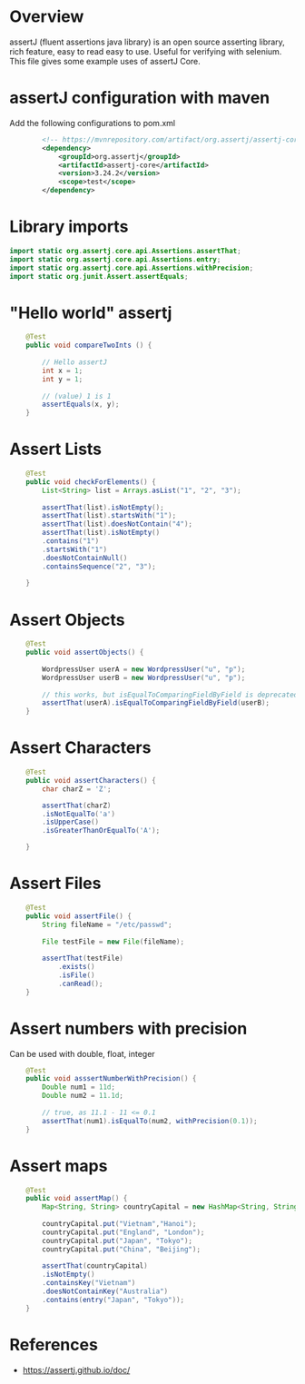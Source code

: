 # Overview 
assertJ (fluent assertions java library) is an open source asserting library, rich feature, easy to read easy to use.
Useful for verifying with selenium. 
This file gives some example uses of assertJ Core. 

# assertJ configuration with maven 

Add the following configurations to pom.xml 



```xml 
		<!-- https://mvnrepository.com/artifact/org.assertj/assertj-core -->
		<dependency>
		    <groupId>org.assertj</groupId>
		    <artifactId>assertj-core</artifactId>
		    <version>3.24.2</version>
		    <scope>test</scope>
		</dependency>
```

# Library imports 

```java
import static org.assertj.core.api.Assertions.assertThat;
import static org.assertj.core.api.Assertions.entry;
import static org.assertj.core.api.Assertions.withPrecision;
import static org.junit.Assert.assertEquals;
```

# "Hello world" assertj

```java
	@Test 
	public void compareTwoInts () { 
		
		// Hello assertJ
		int x = 1;
		int y = 1; 
				
		// (value) 1 is 1
		assertEquals(x, y);
	}
```

# Assert Lists 

```java
	@Test 
	public void checkForElements() { 
		List<String> list = Arrays.asList("1", "2", "3");
		
		assertThat(list).isNotEmpty();
		assertThat(list).startsWith("1");
		assertThat(list).doesNotContain("4");
		assertThat(list).isNotEmpty()
		.contains("1")
		.startsWith("1")
		.doesNotContainNull()
		.containsSequence("2", "3");
		
	}
```

# Assert Objects 

```java
	@Test 
	public void assertObjects() { 
		
		WordpressUser userA = new WordpressUser("u", "p");
		WordpressUser userB = new WordpressUser("u", "p");
		
		// this works, but isEqualToComparingFieldByField is deprecated
		assertThat(userA).isEqualToComparingFieldByField(userB);
	}
```

# Assert Characters 

```java
	@Test 
	public void assertCharacters() { 
		char charZ = 'Z';

		assertThat(charZ)
		.isNotEqualTo('a')
		.isUpperCase()
		.isGreaterThanOrEqualTo('A');

	}
```

# Assert Files 

```java
	@Test 
	public void assertFile() { 
		String fileName = "/etc/passwd";
		
		File testFile = new File(fileName);
		
		assertThat(testFile)
			.exists()
			.isFile()
			.canRead();
	}

```

# Assert numbers with precision

Can be used with double, float, integer 

```java
	@Test 
	public void asssertNumberWithPrecision() { 
		Double num1 = 11d;
		Double num2 = 11.1d;
		
		// true, as 11.1 - 11 <= 0.1
		assertThat(num1).isEqualTo(num2, withPrecision(0.1));	
	}
``` 

# Assert maps 

```java
	@Test 
	public void assertMap() { 
		Map<String, String> countryCapital = new HashMap<String, String>();
		
		countryCapital.put("Vietnam","Hanoi");
		countryCapital.put("England", "London");
		countryCapital.put("Japan", "Tokyo");
		countryCapital.put("China", "Beijing");
		
		assertThat(countryCapital)
		.isNotEmpty()
		.containsKey("Vietnam")
		.doesNotContainKey("Australia")
		.contains(entry("Japan", "Tokyo"));
	}
```

# References 
- https://assertj.github.io/doc/


